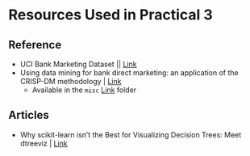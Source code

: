# Resources Used in Practical 3

## Reference
* UCI Bank Marketing Dataset  || [Link](https://archive.ics.uci.edu/dataset/222/bank+marketing)
* Using data mining for bank direct marketing: an application of the CRISP-DM methodology  |  [Link](https://core.ac.uk/outputs/55616194/?utm_source=pdf&utm_medium=banner&utm_campaign=pdf-decoration-v1)
  * Available in the `misc` [Link](https://github.com/fazeelgm/UCB_ML_AI_PracticalApp_III/tree/main/misc) folder

## Articles
* Why scikit-learn isn’t the Best for Visualizing Decision Trees: Meet dtreeviz | [Link](https://pub.towardsai.net/mathematical-transformations-in-feature-engineering-log-reciprocal-and-power-transforms-5d7a3b7146ac](https://pub.towardsai.net/why-scikit-learn-isnt-the-best-for-visualizing-decision-trees-meet-dtreeviz-30c7997a7bd2))
